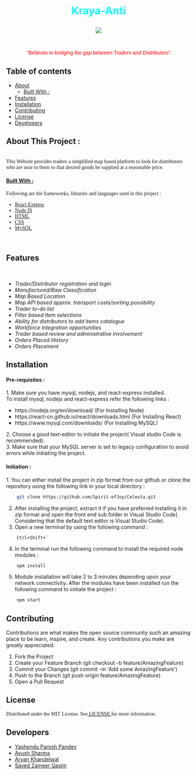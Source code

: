 
<!-- Heading1(Title) -->
<h1><p align = center><font color="cyan">Kraya-Anti</font></p></h1>

<!-- Image logo-->
<p align = center><img src = "https://github.com/Spirit-ofJoy/Celesta/blob/master/docs/readme-images/logo.jpg"></p>
<br>
<p align = center><font face="Helvetica" color="Red">"Believes in bridging the gap between Traders and Distributors"</font></p>

<!-- Table of contents -->
## Table of contents
<UL>
<li> <a href="#About"> About </a>
    <UL>
        <li> <a href="#Built"> Built With :</a>
    </UL>
<li> <a href="#Features"> Features </a>
<li> <a href="#Installation"> Installation </a>
<li> <a href="#Contributing"> Contributing </a>
<li> <a href="#License"> License </a>
<li> <a href="#Developers"> Developers </a>
</UL>

<!-- Heading2(About) -->
<p id="About"><h2><font> About This Project : </font></h2></p>
<br>
<!-- Description -->
<font face = "Verdana"> This Website provides traders a simplified map based platform to look for distributors who are near to them so that desired goods be supplied at a reasonable price.</font>

<p id="Built"><h4>
    <font>
        <U>
            Built With : 
        </U>
    </font></h4>
</p>
<font face = "Verdana"> Following are the frameworks, libraries and languages used in this project :  <UL>
<li><a href = "https://reactjs.org/"> React Express </a> 
<li><a href = "https://nodejs.org/"> Node JS </a>
<li><a href = "https://developer.mozilla.org/en-US/docs/Web/HTML"> HTML </a>
<li><a href = "https://developer.mozilla.org/en-US/docs/Web/CSS"> CSS </a>
<li><a href = "https://www.mysql.com/"> MySQL </a>
</UL></font>
<br>
<!-- Features -->
<p id="Features"><h2><font>Features</font></h2></p>
<br>
<UL>
<li><I> Trader/Distributor registration and login </I>
<li><I> Manufactured/Raw Classification </I>
<li><I> Map Based Location </I>
<li><I> Map API based approx. transport costs/sorting possibility </I>
<li><I> Trader to-do list </I>
<li><I> Filter based Item selections </I>
<li><I> Ability for distributors to add items catalogue </I>
<li><I> Workforce integration opportunities </I>
<li><I> Trader based review and administrative involvement </I>
<li><I> Orders Placed History </I>
<li><I> Orders Placement </I>
</UL>
<!-- Installation -->
<p id="Installation"><h2><font> Installation </font></h2></p>
<h4><font> Pre-requisites : </font></h4>
1. Make sure you have mysql, nodejs, and react-express installed.<br>
    To install mysql, nodejs and react-express refer the following links :<br>
    <UL type = square>
    <li>https://nodejs.org/en/download/ (For Installing Node)
    <li>https://react-cn.github.io/react/downloads.html (For Installing React)
    <li>https://www.mysql.com/downloads/ (For Installing MySQL)
    </UL>
2. Choose a good text-editor to initiate the project( Visual studio Code is recommended).<br>
3. Make sure that your MySQL server is set to legacy configuration to avoid errors while initiating the project.<br>
<h4><font> Initiation : </font></h4>
1. You can either install the project in zip format from our github or clone the repository using the following link in your local directory : 

```bash
    git clone https://github.com/Spirit-ofJoy/Celesta.git 
```

2. After installing the project, extract it if you have preferred installing it in zip format and open the front end sub folder in Visual Studio Code( Considering that the default text editor is Visual Studio Code).
3. Open a new terminal by using the following command :

```shell
    Ctrl+Shift+`
```

4. In the terminal run the following command to install the required node modules :

```bash
    npm install
```

5. Module installation will take 2 to 3 minutes depending upon your network connectivity. After the modules have been installed run the following command to initiate the project : 

```bash
    npm start
```

<!-- Contributing -->
<p id="Contributing"><h2><font> Contributing </font></h2></p>
Contributions are what makes the open source community such an amazing place to be learn, inspire, and create. Any contributions you make are greatly appreciated.

1. Fork the Project
2. Create your Feature Branch (git checkout -b feature/AmazingFeature)
3. Commit your Changes (git commit -m 'Add some AmazingFeature')
4. Push to the Branch (git push origin feature/AmazingFeature)
5. Open a Pull Request
<!-- License -->
<p id="License"><h2><font> License </font></h2></p>
<font face = "Verdana"> Distributed under the MIT License. See<a href = "https://github.com/Spirit-ofJoy/Celesta/blob/master/LICENSE"> LICENSE </a>for more information.</font>
<!-- Contributors -->
<p id="Developers"><h2><font> Developers </font></h2></p>
<UL>
    <li><a href = "https://github.com/Spirit-ofJoy"> Yashendu Paresh Pandey </a>
    <li><a href = "https://github.com/ayayushsharma"> Ayush Sharma</a>
    <li><a href = "https://github.com/Ark2307"> Aryan Khandelwal</a>
    <li><a href = "https://github.com/szqskywalker"> Sayed Zameer Qasim </a>
</UL>
